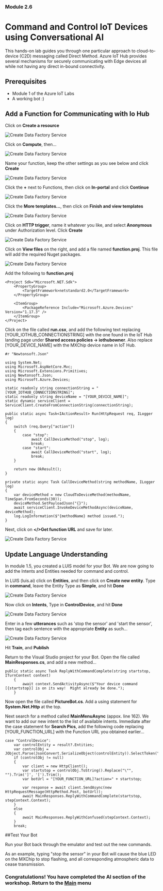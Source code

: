 ### Module 2.6

# Command and Control IoT Devices using Conversational AI

This hands-on lab guides you through one particular approach to cloud-to-device (C2D) messaging called Direct Method.  Azure IoT Hub provides several mechanisms for securely communicating with Edge devices all while not having any direct in-bound connectivity.

## Prerequisites

- Module 1 of the Azure IoT Labs
- A working bot :)

## Add a Function for Communicating with Io Hub

Click on **Create a resource**

![Create Data Factory Service](images/create_resource.png)

Click on **Compute**, then...

![Create Data Factory Service](images/azure_function.png)

Name your function, keep the other settings as you see below and click **Create**

![Create Data Factory Service](images/create_function.png)

Click the **+** next to Functions, then click on **In-portal** and click **Continue**

![Create Data Factory Service](images/in_portal.png)

Click the **More templates...**, then click on **Finish and view templates**

![Create Data Factory Service](images/more_templates.png)

Click on **HTTP trigger**, name it whatever you like, and select **Anonymous** under Authorization level.  Click **Create**

![Create Data Factory Service](images/auth_level.png)

Click on **View files** on the right, and add a file named **function.proj**.  This file will add the required Nuget packages.

![Create Data Factory Service](images/function_proj.png)

Add the following to **function.proj**

```
<Project Sdk="Microsoft.NET.Sdk">
    <PropertyGroup>
        <TargetFramework>netstandard2.0</TargetFramework>
    </PropertyGroup>
    
    <ItemGroup>
        <PackageReference Include="Microsoft.Azure.Devices" Version="1.17.3" />
    </ItemGroup>
</Project>
```

Click on the file called **run.csx**, and add the following text replacing [YOUR_IOTHUB_CONNECTIONSTRING] with the one found in the IoT Hub landing page under **Shared access policies -> iothubowner**.  Also replace [YOUR_DEVICE_NAME] with the MXChip device name in IoT Hub.

```
#r "Newtonsoft.Json"

using System.Net;
using Microsoft.AspNetCore.Mvc;
using Microsoft.Extensions.Primitives;
using Newtonsoft.Json;
using Microsoft.Azure.Devices;

static readonly string connectionString = "[YOUR_IOTHUB_CONNECTIONSTRING]";
static readonly string deviceName = "[YOUR_DEVICE_NAME]";
static dynamic serviceClient = ServiceClient.CreateFromConnectionString(connectionString);

public static async Task<IActionResult> Run(HttpRequest req, ILogger log)
{
    switch (req.Query["action"])
    {
        case "stop":
            await CallDeviceMethod("stop", log);
            break;
        case "start":
            await CallDeviceMethod("start", log);
            break;
    }

    return new OkResult();
}

private static async Task CallDeviceMethod(string methodName, ILogger log)
{
    var deviceMethod = new CloudToDeviceMethod(methodName, TimeSpan.FromSeconds(30));
    deviceMethod.SetPayloadJson("{}");
    await serviceClient.InvokeDeviceMethodAsync(deviceName, deviceMethod);
    log.LogInformation($"{methodName} method issued.");
}
```

Next, click on **</>Get function URL** and save for later.

![Create Data Factory Service](images/function_url.png)

## Update Language Understanding

In module 1.5, you created a LUIS model for your Bot.  We are now going to add the Intents and Entities needed for command and control.

In LUIS (luis.ai) click on **Entities**, and then click on **Create new entity**.  Type in **command**, leave the Entity Type as **Simple**, and hit **Done**

![Create Data Factory Service](images/entities.png)

Now click on **Intents**, Type in **ControlDevice**, and hit **Done**

![Create Data Factory Service](images/intents.png)

Enter in a few **utterances** such as 'stop the sensor' and 'start the sensor', then tag each sentence with the appropriate **Entity** as such...

![Create Data Factory Service](images/utterances.png)

Hit **Train**, and **Publish**

Return to the Visual Studio project for your Bot.  Open the file called **MainResponses.cs**, and add a new method...

```
public static async Task ReplyWithCommandComplete(string startstop, ITurnContext context)
    {
        await context.SendActivityAsync($"Your device command [{startstop}] is on its way!  Might already be done.");
    }
```

Now open the file called **PictureBot.cs**.  Add a using statement for **System.Net.Http** at the top.

Next search for a method called **MainMenuAsync** (appox. line 162).  We want to add our new intent to the list of available intents.  Immediate after the case statement for **Search Pics**, add the following code replacing [YOUR_FUNCTION_URL] with the Function URL you obtained earlier...

```
case "ControlDevice":
    var controlEntity = result?.Entities;
    var controlObj = JObject.Parse(JsonConvert.SerializeObject(controlEntity)).SelectToken("command");
    if (controlObj != null)
    {
        var client = new HttpClient();
        var startstop = controlObj.ToString().Replace("\"", "").Trim(']', '[').Trim();
        var botUrl = "[YOUR_FUNCTION_URL]?action=" + startstop;
        
        var response = await client.SendAsync(new HttpRequestMessage(HttpMethod.Post, botUrl));
        await MainResponses.ReplyWithCommandComplete(startstop, stepContext.Context);
    }
    else
    {
        await MainResponses.ReplyWithConfused(stepContext.Context);
    }
    break;
```

##Test Your Bot

Run your Bot back through the emulator and test out the new commands.

As an example, typing "stop the sensor" in your Bot will cause the blue LED on the MXChip to stop flashing, and all corresponding atmospheric data to cease transmission.

### Congratulations! You have completed the AI section of the workshop. Return to the [Main](../../README.md) menu